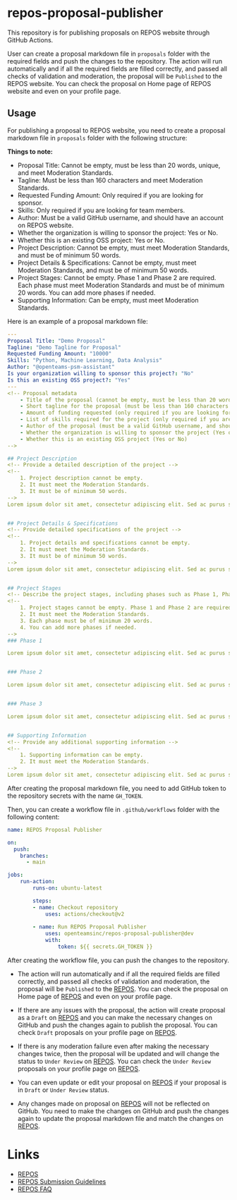 # repos-proposal-publisher

This repository is for publishing proposals on REPOS website through GitHub Actions.

User can create a proposal markdown file in `proposals` folder with the required fields and push the changes to the repository. The action will run automatically and if all the required fields are filled correctly, and passed all checks of validation and moderation, the proposal will be `Published` to the REPOS website. You can check the proposal on Home page of REPOS website and even on your profile page.

## Usage

For publishing a proposal to REPOS website, you need to create a proposal markdown file in `proposals` folder with the following structure:

**Things to note:**
- Proposal Title: Cannot be empty, must be less than 20 words, unique, and meet Moderation Standards.
- Tagline: Must be less than 160 characters and meet Moderation Standards.
- Requested Funding Amount: Only required if you are looking for sponsor.
- Skills: Only required if you are looking for team members.
- Author: Must be a valid GitHub username, and should have an account on REPOS website.
- Whether the organization is willing to sponsor the project: Yes or No.
- Whether this is an existing OSS project: Yes or No.
- Project Description: Cannot be empty, must meet Moderation Standards, and must be of minimum 50 words.
- Project Details & Specifications: Cannot be empty, must meet Moderation Standards, and must be of minimum 50 words.
- Project Stages: Cannot be empty. Phase 1 and Phase 2 are required. Each phase must meet Moderation Standards and must be of minimum 20 words. You can add more phases if needed.
- Supporting Information: Can be empty, must meet Moderation Standards.


Here is an example of a proposal markdown file:

```yaml
---
Proposal Title: "Demo Proposal"
Tagline: "Demo Tagline for Proposal"
Requested Funding Amount: "10000"
Skills: "Python, Machine Learning, Data Analysis"
Author: "@openteams-psm-assistant"
Is your organization willing to sponsor this project?: "No"
Is this an existing OSS project?: "Yes"
---
<!-- Proposal metadata 
    - Title of the proposal (cannot be empty, must be less than 20 words, unique, and meet Moderation Standards)
    - Short tagline for the proposal (must be less than 160 characters and meet Moderation Standards) 
    - Amount of funding requested (only required if you are looking for sponsor) 
    - List of skills required for the project (only required if you are looking for team members) 
    - Author of the proposal (must be a valid GitHub username, and should have a account on REPOS website) 
    - Whether the organization is willing to sponsor the project (Yes or No) 
    - Whether this is an existing OSS project (Yes or No) 
-->

## Project Description
<!-- Provide a detailed description of the project -->
<!-- 
    1. Project description cannot be empty.
    2. It must meet the Moderation Standards.
    3. It must be of minimum 50 words.
-->
Lorem ipsum dolor sit amet, consectetur adipiscing elit. Sed ac purus sit amet nisl tincidunt tincidunt


## Project Details & Specifications
<!-- Provide detailed specifications of the project -->
<!-- 
    1. Project details and specifications cannot be empty.
    2. It must meet the Moderation Standards.
    3. It must be of minimum 50 words.
-->
Lorem ipsum dolor sit amet, consectetur adipiscing elit. Sed ac purus sit amet nisl tincidunt tincidunt


## Project Stages
<!-- Describe the project stages, including phases such as Phase 1, Phase 2, etc. -->
<!-- 
    1. Project stages cannot be empty. Phase 1 and Phase 2 are required.
    2. It must meet the Moderation Standards.
    3. Each phase must be of minimum 20 words.
    4. You can add more phases if needed.
-->
### Phase 1

Lorem ipsum dolor sit amet, consectetur adipiscing elit. Sed ac purus sit amet nisl tincidunt tincidunt


### Phase 2

Lorem ipsum dolor sit amet, consectetur adipiscing elit. Sed ac purus sit amet nisl tincidunt tincidunt


### Phase 3

Lorem ipsum dolor sit amet, consectetur adipiscing elit. Sed ac purus sit amet nisl tincidunt tincidunt


## Supporting Information
<!-- Provide any additional supporting information -->
<!-- 
    1. Supporting information can be empty.
    2. It must meet the Moderation Standards.
-->
Lorem ipsum dolor sit amet, consectetur adipiscing elit. Sed ac purus sit amet nisl tincidunt tincidunt
```

After creating the proposal markdown file, you need to add GitHub token to the repository secrets with the name `GH_TOKEN`.

Then, you can create a workflow file in `.github/workflows` folder with the following content:

```yaml
name: REPOS Proposal Publisher

on:
  push:
    branches:
      - main

jobs:
    run-action:
        runs-on: ubuntu-latest

        steps:
        - name: Checkout repository
            uses: actions/checkout@v2
    
        - name: Run REPOS Proposal Publisher
            uses: openteamsinc/repos-proposal-publisher@dev
            with:
                token: ${{ secrets.GH_TOKEN }}
```

After creating the workflow file, you can push the changes to the repository. 

- The action will run automatically and if all the required fields are filled correctly, and passed all checks of validation and moderation, the proposal will be `Published` to the [REPOS](https://repos.openteams.com/). You can check the proposal on Home page of [REPOS](https://repos.openteams.com/) and even on your profile page.

- If there are any issues with the proposal, the action will create proposal as a `Draft` on [REPOS](https://repos.openteams.com/) and you can make the necessary changes on GitHub and push the changes again to publish the proposal. You can check `Draft` proposals on your profile page on [REPOS](https://repos.openteams.com/).

- If there is any moderation failure even after making the necessary changes twice, then the proposal will be updated and will change the status to `Under Review` on [REPOS](https://repos.openteams.com/). You can check the `Under Review` proposals on your profile page on [REPOS](https://repos.openteams.com/).

- You can even update or edit your proposal on [REPOS](https://repos.openteams.com/) if your proposal is in `Draft` or `Under Review` status. 

- Any changes made on proposal on [REPOS](https://repos.openteams.com/) will not be reflected on GitHub. You need to make the changes on GitHub and push the changes again to update the proposal markdown file and match the changes on [REPOS](https://repos.openteams.com/).

# Links 

- [REPOS](https://repos.openteams.com/)
- [REPOS Submission Guidelines](https://repos.openteams.com/proposals/submission-guidelines)
- [REPOS FAQ](https://repos.openteams.com/proposals/faq)

